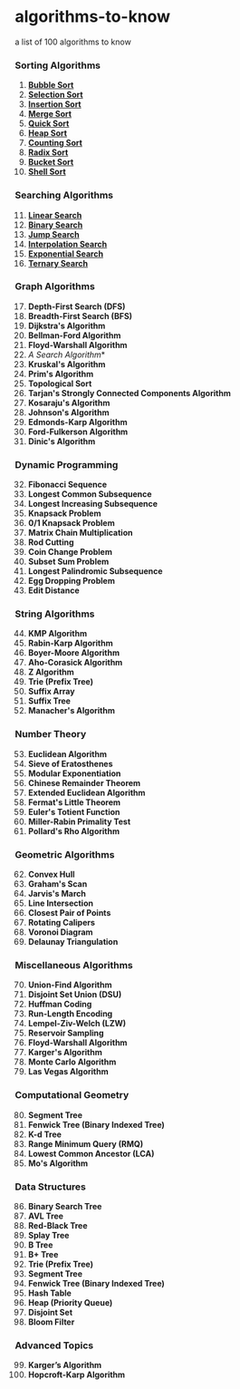 # algorithms-to-know
a list of 100 algorithms to know

### Sorting Algorithms
1. **[Bubble Sort](sorting/001_bubble_sort.py)**
2. **[Selection Sort](sorting/002_selection_sort.py)**
3. **[Insertion Sort](sorting/003_insertion_sort.py)**
4. **[Merge Sort](sorting/004_merge_sort.py)**
5. **[Quick Sort](sorting/005_quick_sort.py)**
6. **[Heap Sort](sorting/006_heap_sort.py)**
7. **[Counting Sort](sorting/007_counting_sort.py)**
8. **[Radix Sort](sorting/008_radix_sort.py)**
9. **[Bucket Sort](sorting/009_bucket_sort.py)**
10. **[Shell Sort](sorting/010_shell_sort.py)**

### Searching Algorithms
11. **[Linear Search](searching/011_linear_search.py)**
12. **[Binary Search](searching/012_binary_search.py)**
13. **[Jump Search](searching/013_jump_search.py)**
14. **[Interpolation Search](searching/014_interpolation_search.py)**
15. **[Exponential Search](searching/015_exponential_search.py)**
16. **[Ternary Search](searching/016_ternary_search.py)**

### Graph Algorithms
17. **Depth-First Search (DFS)**
18. **Breadth-First Search (BFS)**
19. **Dijkstra's Algorithm**
20. **Bellman-Ford Algorithm**
21. **Floyd-Warshall Algorithm**
22. **A* Search Algorithm**
23. **Kruskal's Algorithm**
24. **Prim's Algorithm**
25. **Topological Sort**
26. **Tarjan's Strongly Connected Components Algorithm**
27. **Kosaraju's Algorithm**
28. **Johnson's Algorithm**
29. **Edmonds-Karp Algorithm**
30. **Ford-Fulkerson Algorithm**
31. **Dinic's Algorithm**

### Dynamic Programming
32. **Fibonacci Sequence**
33. **Longest Common Subsequence**
34. **Longest Increasing Subsequence**
35. **Knapsack Problem**
36. **0/1 Knapsack Problem**
37. **Matrix Chain Multiplication**
38. **Rod Cutting**
39. **Coin Change Problem**
40. **Subset Sum Problem**
41. **Longest Palindromic Subsequence**
42. **Egg Dropping Problem**
43. **Edit Distance**

### String Algorithms
44. **KMP Algorithm**
45. **Rabin-Karp Algorithm**
46. **Boyer-Moore Algorithm**
47. **Aho-Corasick Algorithm**
48. **Z Algorithm**
49. **Trie (Prefix Tree)**
50. **Suffix Array**
51. **Suffix Tree**
52. **Manacher's Algorithm**

### Number Theory
53. **Euclidean Algorithm**
54. **Sieve of Eratosthenes**
55. **Modular Exponentiation**
56. **Chinese Remainder Theorem**
57. **Extended Euclidean Algorithm**
58. **Fermat's Little Theorem**
59. **Euler's Totient Function**
60. **Miller-Rabin Primality Test**
61. **Pollard's Rho Algorithm**

### Geometric Algorithms
62. **Convex Hull**
63. **Graham's Scan**
64. **Jarvis's March**
65. **Line Intersection**
66. **Closest Pair of Points**
67. **Rotating Calipers**
68. **Voronoi Diagram**
69. **Delaunay Triangulation**

### Miscellaneous Algorithms
70. **Union-Find Algorithm**
71. **Disjoint Set Union (DSU)**
72. **Huffman Coding**
73. **Run-Length Encoding**
74. **Lempel-Ziv-Welch (LZW)**
75. **Reservoir Sampling**
76. **Floyd-Warshall Algorithm**
77. **Karger's Algorithm**
78. **Monte Carlo Algorithm**
79. **Las Vegas Algorithm**

### Computational Geometry
80. **Segment Tree**
81. **Fenwick Tree (Binary Indexed Tree)**
82. **K-d Tree**
83. **Range Minimum Query (RMQ)**
84. **Lowest Common Ancestor (LCA)**
85. **Mo's Algorithm**

### Data Structures
86. **Binary Search Tree**
87. **AVL Tree**
88. **Red-Black Tree**
89. **Splay Tree**
90. **B Tree**
91. **B+ Tree**
92. **Trie (Prefix Tree)**
93. **Segment Tree**
94. **Fenwick Tree (Binary Indexed Tree)**
95. **Hash Table**
96. **Heap (Priority Queue)**
97. **Disjoint Set**
98. **Bloom Filter**

### Advanced Topics
99. **Karger’s Algorithm**
100. **Hopcroft-Karp Algorithm**
